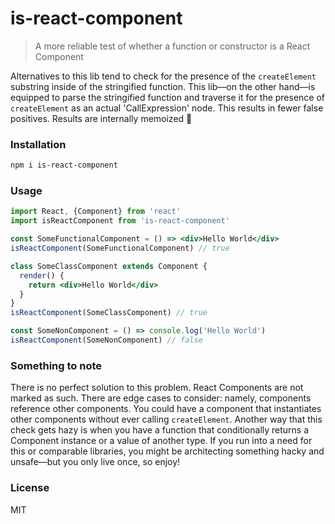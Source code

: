 # is-react-component

> A more reliable test of whether a function or constructor is a React Component

Alternatives to this lib tend to check for the presence of the `createElement` substring inside of the stringified function. This lib––on the other hand––is equipped to parse the stringified function and traverse it for the presence of `createElement` as an actual 'CallExpression' node. This results in fewer false positives. Results are internally memoized 🎉

### Installation

```sh
npm i is-react-component
```

### Usage

```jsx
import React, {Component} from 'react'
import isReactComponent from 'is-react-component'

const SomeFunctionalComponent = () => <div>Hello World</div>
isReactComponent(SomeFunctionalComponent) // true

class SomeClassComponent extends Component {
  render() {
    return <div>Hello World</div>
  }
}
isReactComponent(SomeClassComponent) // true

const SomeNonComponent = () => console.log('Hello World')
isReactComponent(SomeNonComponent) // false
```

### Something to note

There is no perfect solution to this problem. React Components are not marked as such. There are edge cases to consider: namely, components reference other components. You could have a component that instantiates other components without ever calling `createElement`. Another way that this check gets hazy is when you have a function that conditionally returns a Component instance or a value of another type. If you run into a need for this or comparable libraries, you might be architecting something hacky and unsafe––but you only live once, so enjoy!

### License

MIT
